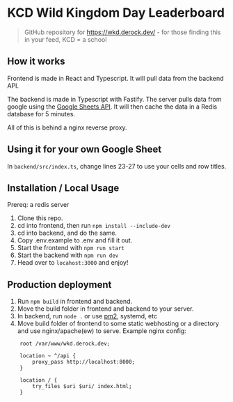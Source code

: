 # KCD Wild Kingdom Day Leaderboard
> GitHub repository for https://wkd.derock.dev/ - for those finding this in your feed, KCD = a school

## How it works
Frontend is made in React and Typescript. It will pull data from the backend API.

The backend is made in Typescript with Fastify. The server pulls data from google using the [Google Sheets API](https://developers.google.com/sheets/api/). 
It will then cache the data in a Redis database for 5 minutes. 

All of this is behind a nginx reverse proxy.

## Using it for your own Google Sheet
In `backend/src/index.ts`, change lines 23-27 to use your cells and row titles.

## Installation / Local Usage
Prereq: a redis server
1. Clone this repo.
2. cd into frontend, then run `npm install --include-dev`
3. cd into backend, and do the same.
4. Copy .env.example to .env and fill it out.
5. Start the frontend with `npm run start`
6. Start the backend with `npm run dev`
7. Head over to `locahost:3000` and enjoy!

## Production deployment
1. Run `npm build` in frontend and backend.
2. Move the build folder in frontend and backend to your server.
3. In backend, run `node .` or use [pm2](https://pm2.keymetrics.io/), systemd, etc
4. Move build folder of frontend to some static webhosting or a directory and use nginx/apache(ew) to serve. 
Example nginx config:
```
    root /var/www/wkd.derock.dev;

    location ~ ^/api {
        proxy_pass http://localhost:8000;
    }

    location / {
        try_files $uri $uri/ index.html;
    }
```
